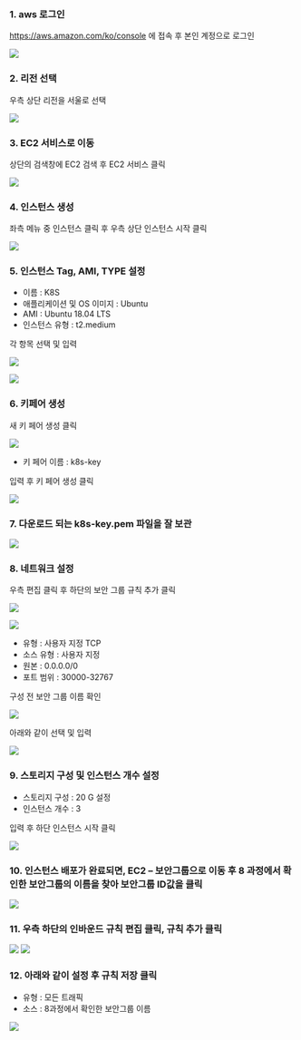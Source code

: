 ### 1.	aws 로그인 
https://aws.amazon.com/ko/console 에 접속 후 본인 계정으로 로그인

![](../img/liT1-1.png)

### 2.	리전 선택

우측 상단 리전을 서울로 선택

![](../img/liT1-2.png)

### 3.	EC2 서비스로 이동

상단의 검색창에 EC2 검색 후 EC2 서비스 클릭

![](../img/liT1-3.png)

### 4.	인스턴스 생성

좌측 메뉴 중 인스턴스 클릭 후 우측 상단 인스턴스 시작 클릭

![](../img/liT1-4.png)

### 5.	인스턴스 Tag, AMI, TYPE 설정

-	이름 : K8S
-	애플리케이션 및 OS 이미지 : Ubuntu 
-	AMI : Ubuntu 18.04 LTS
-	인스턴스 유형 : t2.medium

각 항목 선택 및 입력

![](../img/liT1-5-1.png)

![](../img/liT1-5-2.png) 


### 6.	키페어 생성

새 키 페어 생성 클릭

![](../img/liT1-6.png)

-	키 페어 이름 : k8s-key

입력 후 키 페어 생성 클릭

![](../img/liT1-6-2.png)

### 7.	다운로드 되는 k8s-key.pem 파일을 잘 보관

![](../img/liT1-7.png)

### 8.	네트워크 설정 

우측 편집 클릭 후 하단의 보안 그룹 규칙 추가 클릭

![](../img/liT1-8.png)

![](../img/liT1-8-2.png)
 
-	유형 : 사용자 지정 TCP
-	소스 유형 : 사용자 지정
-	원본 : 0.0.0.0/0
-	포트 범위 : 30000-32767

구성 전 보안 그룹 이름 확인

![](../img/liT1-8-3.png)


아래와 같이 선택 및 입력

![](../img/liT1-8-4.png)

### 9.	스토리지 구성 및 인스턴스 개수 설정

-	스토리지 구성 : 20 G 설정
-	인스턴스 개수 : 3

입력 후 하단 인스턴스 시작 클릭
 
![](../img/liT1-9.png)

### 10.	인스턴스 배포가 완료되면, EC2 – 보안그룹으로 이동 후 8 과정에서 확인한 보안그룹의 이름을 찾아 보안그룹 ID값을 클릭

![](../img/liT1-10.png)

### 11.	우측 하단의 인바운드 규칙 편집 클릭, 규칙 추가 클릭
 
![](../img/liT1-11-1.png)
![](../img/liT1-11-2.png)

### 12.	아래와 같이 설정 후 규칙 저장 클릭
-	유형 : 모든 트래픽
-	소스 : 8과정에서 확인한 보안그룹 이름
 
![](../img/liT1-12.png)
